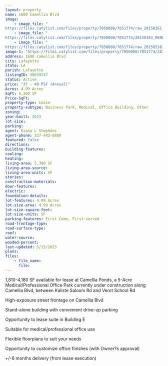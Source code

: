 ```yaml
---
layout: property
name: 1600 Camellia Blvd
image:
    - image_file: "https://files.catylist.com/files/property/7050000/7051774/raw_28150161_Site_Plan.pdf"
    - image_file: "https://files.catylist.com/files/property/7050000/7051774/28150163_RENDERING_1.jpg"
    - image_file: "https://files.catylist.com/files/property/7050000/7051774/raw_28150558_Marketing_Package_Bldg_E__without_standard_allowances_.pdf"
image-1: "https://files.catylist.com/files/property/7050000/7051774/28150164_RENDERING_2.jpg"
address: 1600 Camellia Blvd
city: Lafayette
state: LA
parish: Lafayette
listingID: 30839747
status: Active
price: "37 - 40 PSF (Annual)"
Acres: 4.99 Acres
SqFt: 5,300 SF
Price-SqFt:
property-type: Lease
property-subtype: Business Park, Medical, Office Building, Other
zoning:
year-built: 2023
lot-size:
parking:
agent: Diana L Stephens
agent-phone: 337-443-0880
featured: false
directions:
building-features:
cooling:
heating:
living-area: 5,300 SF
living-area-source:
living-area-units: SF
stories:
construction-materials:
door-features:
electric:
foundation-details:
lot-features: 4.99 Acres
lot-size-area: 4.99 Acres
lot-size-square-feet:
lot-size-units: SF
parking-features: First Come, First-served
road-frontage-type:
road-surface-type:
roof:
water-source:
wooded-percent:
last-updated: 5/15/2023
plans:
files:
    - file_name:
      file:
---
```

1,810-4,180 SF available for lease at Camellia Ponds, a 5-Acre Medical/Professional Office Park currently under construction along Camellia Blvd, between Kaliste Saloom Rd and Verot School RdHigh-exposure street frontage on Camellia BlvdStand-alone building with convenient drive-up parkingOpportunity to lease suite in Building ESuitable for medical/professional office useFlexible floorplans to suit your needsOpportunity to customize office finishes (with Owner?s approval)+/-6 months delivery (from lease execution)
